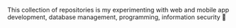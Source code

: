 
This collection of repositories is my experimenting with
web and mobile app development,
database management,
programming,
information security 🤖
